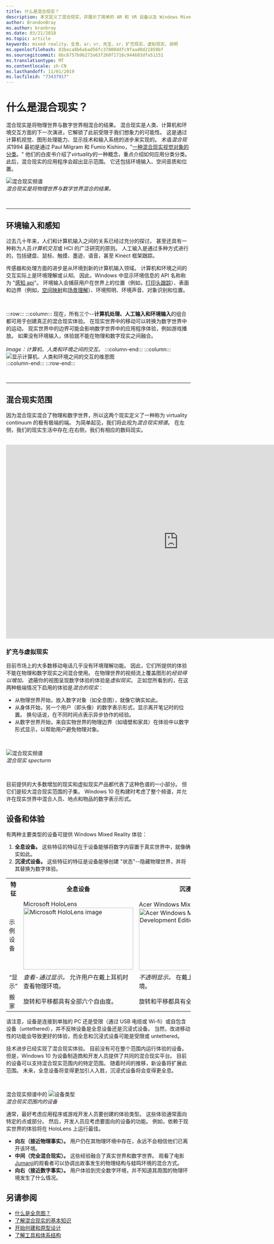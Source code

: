 ```yaml
---
title: 什么是混合现实？
description: 本文定义了混合现实，并展示了简单的 AR 和 VR 设备以及 Windows Mixed Reality 设备（如 Microsoft HoloLens 和 Windows Mixed Reality 沉浸式耳机）在混合现实范围内的位置。
author: BrandonBray
ms.author: branbray
ms.date: 03/21/2018
ms.topic: article
keywords: mixed reality，全息，ar，vr，先生，xr，扩充现实，虚拟现实，说明
ms.openlocfilehash: 83beca8b6abad56fc37800ddfc9faad0d21859bf
ms.sourcegitcommit: 6bc6757b9b273a63f260f1716c944603dfa51151
ms.translationtype: MT
ms.contentlocale: zh-CN
ms.lasthandoff: 11/01/2019
ms.locfileid: "73437917"
---
```

# <a name="what-is-mixed-reality"></a>什么是混合现实？

混合现实是将物理世界与数字世界相混合的结果。 混合现实是人类、计算机和环境交互方面的下一次演进，它解锁了此前受限于我们想象力的可能性。 这是通过计算机视觉、图形处理能力、显示技术和输入系统的进步来实现的。 术语*混合现实*1994 最初是通过 Paul Milgram 和 Fumio Kishino，"[一种混合现实视觉对象的分类](https://etclab.mie.utoronto.ca/people/paul_dir/IEICE94/ieice.html)。" 他们的白皮书介绍了*virtuality*的一种概念，重点介绍如何应用分类分类。 此后，混合现实的应用程序会超出显示范围。 它还包括环境输入、空间音质和位置。

![混合现实频谱](images/MixedRealitySpectrum-worlds.jpg)<br>
*混合现实是将物理世界与数字世界混合的结果。*

<br>

---

## <a name="environmental-input-and-perception"></a>环境输入和感知

过去几十年来，人们和计算机输入之间的关系已经过充分的探讨。 甚至还具有一种称为人员*计算机交互*或 HCI 的广泛研究的原则。 人工输入是通过多种方式进行的，包括键盘、鼠标、触摸、墨迹、语音，甚至 Kinect 框架跟踪。

传感器和处理方面的进步是从环境到新的计算机输入领域。 计算机和环境之间的交互实际上是环境理解或*认知*。 因此，Windows 中显示环境信息的 API 名称称为 "[感知 api](https://docs.microsoft.com/uwp/api/Windows.Perception)"。 环境输入会捕获用户在世界上的位置（例如，[打印头跟踪](coordinate-systems.md)）、表面和边界（例如，[空间映射](spatial-mapping.md)和[场景理解](scene-understanding.md)）、环境照明、环境声音、对象识别和位置。

<br>



:::row:::
    :::column:::
        现在，所有三个--**计算机处理、人工输入和环境输入**的组合都可用于创建真正的混合现实体验。 在现实世界中的移动可以转换为数字世界中的运动。 现实世界中的边界可能会影响数字世界中的应用程序体验，例如游戏播放。 如果没有环境输入，体验就不能在物理和数字现实之间融合。<br>
        <br>
        *Image：计算机、人类和环境之间的交互。*
    :::column-end:::
        :::column:::
       ![显示计算机、人类和环境之间的交互的维恩图](images/mixed-reality-venn-diagram-300px.png)<br> 
    :::column-end:::
:::row-end:::

<br>

---


## <a name="the-mixed-reality-spectrum"></a>混合现实范围

因为混合现实混合了物理和数字世界，所以这两个现实定义了一种称为 virtuality continuum 的极有极端的端。 为简单起见，我们将此视为*混合现实频谱*。 在左侧，我们的现实生活中存在;在右侧，我们有相应的数码现实。

<br>

<iframe width="940" height="530" src="https://www.youtube.com/embed/_xpI0JosYUk" frameborder="0" allow="accelerometer; autoplay; encrypted-media; gyroscope; picture-in-picture" allowfullscreen></iframe>

<br>

### <a name="augmented-vs-virtual-reality"></a>扩充与虚拟现实

目前市场上的大多数移动电话几乎没有环境理解功能。 因此，它们所提供的体验不能在物理和数字现实之间混合使用。 在物理世界的视频流上覆盖图形的*经验得以增加。* 遮蔽你的视图呈现数字体验的体验是*虚拟现实*。 正如您所看到的，在这两种极端情况下启用的体验是*混合的现实*：
* 从物理世界开始，放入数字对象（如全息图），就像它确实如此。
* 从身体开始，另一个用户（即头像）的数字表示形式，显示离开笔记时的位置。 换句话说，在不同时间点表示异步协作的经验。
* 从数字世界开始，来自实物世界的物理边界（如墙壁和家具）在体验中以数字形式显示，以帮助用户避免物理对象。


<br>

![混合现实频谱](images/MixedRealitySpectrum.jpg)<br>
*混合现实 specturm*

<br>

目前提供的大多数增加的现实和虚拟现实产品都代表了这种色谱的一小部分。 但它们是较大混合现实范围的子集。 Windows 10 在构建时考虑了整个频谱，并允许在现实世界中混合人员、地点和物品的数字表示形式。




## <a name="devices-and-experiences"></a>设备和体验


有两种主要类型的设备可提供 Windows Mixed Reality 体验：
1. **全息设备。** 这些特征的特征在于设备能够将数字内容置于真实世界中，就像确实如此。
2. **沉浸式设备。** 这些特征的特征是设备能够创建 "状态"--隐藏物理世界，并将其替换为数字体验。

<table>
<tr>
<th width="20%"> 特征</th><th width="40%"> 全息设备</th><th width="40%"> 沉浸式设备</th>
</tr><tr>
<td> 示例设备</td><td> Microsoft HoloLens<br /> <img alt="Microsoft HoloLens image" width="300" height="169" src="images/mshololens-hero1-whitbg-rgb-300px.png" /></td><td> Acer Windows Mixed Reality 开发版<br /> <img alt="Acer Windows Mixed Reality Development Edition image" width="300" height="169" src="images/acer-windows-mixed-reality-development-edition-headset-300px.jpg" /></td>
</tr><tr>
<td> “显示”</td><td> <i>查看-通过显示。</i> 允许用户在戴上耳机时查看物理环境。</td><td> <i>不透明显示。</i> 在戴上耳机时阻塞物理环境。</td>
</tr><tr>
<td> 搬家</td><td> 旋转和平移都具有全部六个自由度。</td><td> 旋转和平移都具有全部六个自由度。</td>
</tr>
</table>

请注意，设备是连接到单独的 PC 还是受限（通过 USB 电缆或 Wi-fi）或自包含设备（untethered），并不反映设备是全息设备还是沉浸式设备。 当然，改进移动性的功能会导致更好的体验，而全息和沉浸式设备可能是受限或 untethered。


技术进步已经实现了混合现实体验。 目前没有可在整个范围内运行体验的设备。 但是，Windows 10 为设备制造商和开发人员提供了共同的混合现实平台。 目前的设备可以支持混合现实范围内的特定范围。 随着时间的推移，新设备将扩展此范围。 未来，全息设备将变得更加引人入胜，沉浸式设备将会变得更全息。

<br>

混合现实频谱中的 ![设备类型](images/MixedRealitySpectrum-devices.jpg)<br>
*混合现实范围内的设备*

通常，最好考虑应用程序或游戏开发人员要创建的体验类型。 这些体验通常面向特定的点或部分。 然后，开发人员应考虑要面向的设备的功能。 例如，依赖于现实世界的体验将在 HoloLens 上运行最佳。
* **向左（接近物理事实）。** 用户仍在其物理环境中存在，永远不会相信他们已离开该环境。
* **中间（完全混合现实）。** 这些经验融合了真实世界和数字世界。 观看了电影[Jumanji](https://en.wikipedia.org/wiki/Jumanji)的观看者可以协调出故事发生的物理结构与蛙鸣环境的混合方式。
* **向右（接近数字事实）。** 用户体验到完全数字环境，并不知道其周围的物理环境发生了什么情况。


## <a name="see-also"></a>另请参阅

* [什么是全息图？](hologram.md)
* [了解混合现实的基本知识](index.md#understand-the-basics)
* [开始创建和原型设计](design.md)
* [了解工具和体系结构](development.md)

